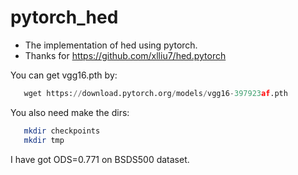 # pytorch_hed
* The implementation of hed using pytorch.
* Thanks for  https://github.com/xlliu7/hed.pytorch


You can get vgg16.pth by:
```python
   wget https://download.pytorch.org/models/vgg16-397923af.pth
```
  You also need make the dirs:
```Bash
   mkdir checkpoints
   mkdir tmp
```
I have got ODS=0.771 on BSDS500 dataset.
